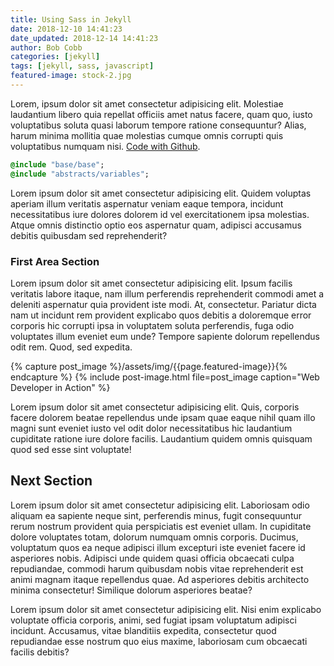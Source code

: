 ```yaml
---
title: Using Sass in Jekyll
date: 2018-12-10 14:41:23
date_updated: 2018-12-14 14:41:23
author: Bob Cobb
categories: [jekyll]
tags: [jekyll, sass, javascript]
featured-image: stock-2.jpg
---
```

Lorem, ipsum dolor sit amet consectetur adipisicing elit. Molestiae laudantium libero quia repellat officiis amet natus facere, quam quo, iusto voluptatibus soluta quasi laborum tempore ratione consequuntur? <!-- more -->Alias, harum minima mollitia quae molestias cumque omnis corrupti quis voluptatibus numquam nisi. [Code with Github](https://www.github.com).

```sass
@include "base/base";
@include "abstracts/variables";
```

Lorem ipsum dolor sit amet consectetur adipisicing elit. Quidem voluptas aperiam illum veritatis aspernatur veniam eaque tempora, incidunt necessitatibus iure dolores dolorem id vel exercitationem ipsa molestias. Atque omnis distinctio optio eos aspernatur quam, adipisci accusamus debitis quibusdam sed reprehenderit?

### First Area Section

Lorem ipsum dolor sit amet consectetur adipisicing elit. Ipsum facilis veritatis labore itaque, nam illum perferendis reprehenderit commodi amet a deleniti aspernatur quia provident iste modi. At, consectetur. Pariatur dicta nam ut incidunt rem provident explicabo quos debitis a doloremque error corporis hic corrupti ipsa in voluptatem soluta perferendis, fuga odio voluptates illum eveniet eum unde? Tempore sapiente dolorum repellendus odit rem. Quod, sed expedita.

{% capture post_image %}/assets/img/{{page.featured-image}}{% endcapture %}
{% include post-image.html file=post_image caption="Web Developer in Action" %}

Lorem ipsum dolor sit amet consectetur adipisicing elit. Quis, corporis facere dolorem beatae repellendus unde ipsam quae eaque nihil quam illo magni sunt eveniet iusto vel odit dolor necessitatibus hic laudantium cupiditate ratione iure dolore facilis. Laudantium quidem omnis quisquam quod sed esse sint voluptate!

## Next Section

Lorem ipsum dolor sit amet consectetur adipisicing elit. Laboriosam odio aliquam ea sapiente neque sint, perferendis minus, fugit consequuntur rerum nostrum provident quia perspiciatis est eveniet ullam. In cupiditate dolore voluptates totam, dolorum numquam omnis corporis. Ducimus, voluptatum quos ea neque adipisci illum excepturi iste eveniet facere id asperiores nobis. Adipisci unde quidem quasi officia obcaecati culpa repudiandae, commodi harum quibusdam nobis vitae reprehenderit est animi magnam itaque repellendus quae. Ad asperiores debitis architecto minima consectetur! Similique dolorum asperiores beatae?

Lorem ipsum dolor sit amet consectetur adipisicing elit. Nisi enim explicabo voluptate officia corporis, animi, sed fugiat ipsam voluptatum adipisci incidunt. Accusamus, vitae blanditiis expedita, consectetur quod repudiandae esse nostrum quo eius maxime, laboriosam cum obcaecati facilis debitis?